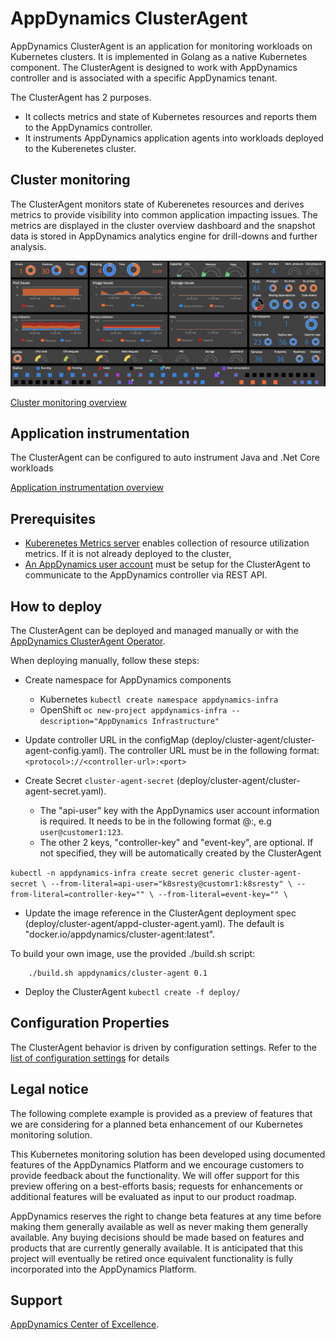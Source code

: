 # AppDynamics ClusterAgent

AppDynamics ClusterAgent is an application for monitoring workloads on Kubernetes clusters. It is implemented in Golang as a native Kubernetes component. The ClusterAgent is designed to work with AppDynamics controller and is associated with a specific AppDynamics tenant. 

The ClusterAgent has 2 purposes.
 
 * It collects metrics and state of Kubernetes resources and reports them to the AppDynamics controller.
 * It instruments AppDynamics application agents into workloads deployed to the Kuberenetes cluster.


## Cluster monitoring
The ClusterAgent monitors state of Kuberenetes resources and derives metrics to provide visibility into common application impacting issues. The metrics are displayed in the cluster overview dashboard and the snapshot data is stored in AppDynamics analytics engine for drill-downs and further analysis.

![Cluster Overview Dashboard](https://github.com/Appdynamics/cluster-agent/blob/master/docs/assets/cluster-dashboard.png)

 [Cluster monitoring overview](https://github.com/Appdynamics/cluster-agent/blob/master/docs/monitoring.md)



## Application instrumentation

The ClusterAgent can be configured to auto instrument Java and .Net Core workloads

[Application instrumentation overview](https://github.com/Appdynamics/cluster-agent/blob/master/docs/instrumentation.md)

## Prerequisites

* [Kuberenetes Metrics server](https://github.com/kubernetes-incubator/metrics-server) enables collection of resource utilization metrics. If it is not already deployed to the cluster, 
* [An AppDynamics user account](https://github.com/Appdynamics/cluster-agent/blob/master/docs/rest-user-role.md) must be setup for the ClusterAgent to communicate to the AppDynamics controller via REST API.

## How to deploy

The ClusterAgent can be deployed and managed manually or with the [AppDynamics ClusterAgent Operator](https://github.com/Appdynamics/appdynamics-operator/blob/master/README.md). 

When deploying manually, follow these steps:

* Create namespace for AppDynamics components
  * Kubernetes
   `kubectl create namespace appdynamics-infra`
  * OpenShift
   `oc new-project appdynamics-infra --description="AppDynamics Infrastructure"`
* Update controller URL in the configMap (deploy/cluster-agent/cluster-agent-config.yaml). The controller URL must be in the following format:
` <protocol>://<controller-url>:<port> `

* Create Secret `cluster-agent-secret` (deploy/cluster-agent/cluster-agent-secret.yaml). 
  * The "api-user" key with the AppDynamics user account information is required. It needs to be in the following format <username>@<account>:<password>, e.g ` user@customer1:123 `. 
  * The other 2 keys, "controller-key" and "event-key", are optional. If not specified, they will be automatically created by the ClusterAgent

`
kubectl -n appdynamics-infra create secret generic cluster-agent-secret \
--from-literal=api-user="k8sresty@customr1:k8sresty" \
--from-literal=controller-key="" \
--from-literal=event-key="" \
`

* Update the image reference in the ClusterAgent deployment spec (deploy/cluster-agent/appd-cluster-agent.yaml). The default is "docker.io/appdynamics/cluster-agent:latest". 

To build your own image, use the provided ./build.sh script:

```
	./build.sh appdynamics/cluster-agent 0.1
```

* Deploy the ClusterAgent
 `kubectl create -f deploy/`



## Configuration Properties

The ClusterAgent behavior is driven by configuration settings. Refer to the [list of configuration settings](https://github.com/Appdynamics/cluster-agent/blob/master/docs/configs.md) for details


## Legal notice
The following complete example is provided as a preview of features that we are considering for a planned beta enhancement of our Kubernetes monitoring solution.

This Kubernetes monitoring solution has been developed using documented features of the AppDynamics Platform and we encourage customers to provide feedback about the functionality.  We will offer support for this preview offering on a best-efforts basis; requests for enhancements or additional features will be evaluated as input to our product roadmap.

AppDynamics reserves the right to change beta features at any time before making them generally available as well as never making them generally available. Any buying decisions should be made based on features and products that are currently generally available.  It is anticipated that this project will eventually be retired once equivalent functionality is fully incorporated into the AppDynamics Platform.

## Support

 [AppDynamics Center of Excellence](mailto:help@appdynamics.com).

